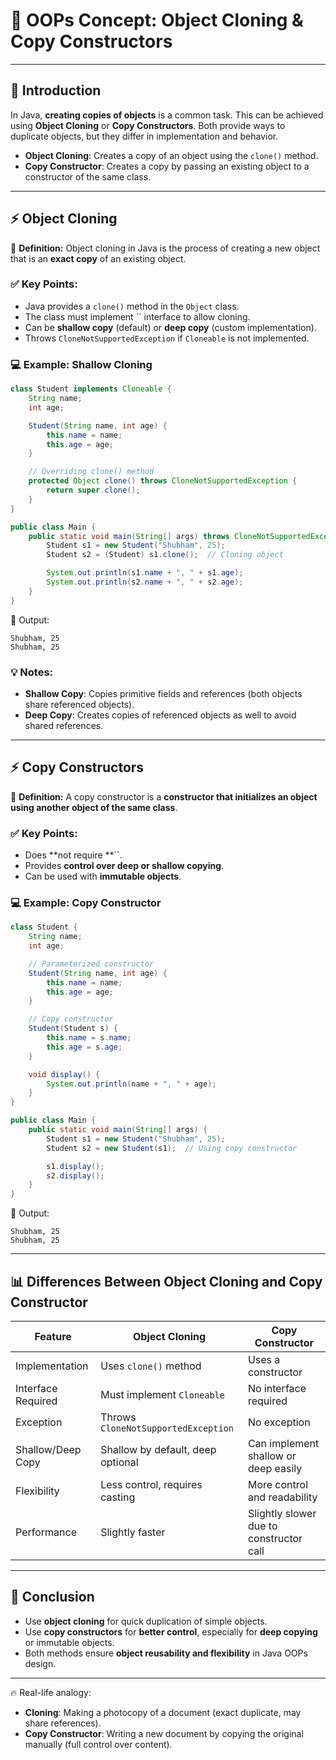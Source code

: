 # 🧩 OOPs Concept: Object Cloning & Copy Constructors

---

## 🔹 Introduction

In Java, **creating copies of objects** is a common task. This can be achieved using **Object Cloning** or **Copy Constructors**. Both provide ways to duplicate objects, but they differ in implementation and behavior.

- **Object Cloning**: Creates a copy of an object using the `clone()` method.
- **Copy Constructor**: Creates a copy by passing an existing object to a constructor of the same class.

---

## ⚡ Object Cloning

📌 **Definition:** Object cloning in Java is the process of creating a new object that is an **exact copy** of an existing object.

### ✅ Key Points:

- Java provides a `clone()` method in the `Object` class.
- The class must implement `` interface to allow cloning.
- Can be **shallow copy** (default) or **deep copy** (custom implementation).
- Throws `CloneNotSupportedException` if `Cloneable` is not implemented.

### 💻 Example: Shallow Cloning

```java
class Student implements Cloneable {
    String name;
    int age;

    Student(String name, int age) {
        this.name = name;
        this.age = age;
    }

    // Overriding clone() method
    protected Object clone() throws CloneNotSupportedException {
        return super.clone();
    }
}

public class Main {
    public static void main(String[] args) throws CloneNotSupportedException {
        Student s1 = new Student("Shubham", 25);
        Student s2 = (Student) s1.clone();  // Cloning object

        System.out.println(s1.name + ", " + s1.age);
        System.out.println(s2.name + ", " + s2.age);
    }
}
```

🔹 Output:

```
Shubham, 25
Shubham, 25
```

### 💡 Notes:

- **Shallow Copy**: Copies primitive fields and references (both objects share referenced objects).
- **Deep Copy**: Creates copies of referenced objects as well to avoid shared references.

---

## ⚡ Copy Constructors

📌 **Definition:** A copy constructor is a **constructor that initializes an object using another object of the same class**.

### ✅ Key Points:

- Does **not require **``.
- Provides **control over deep or shallow copying**.
- Can be used with **immutable objects**.

### 💻 Example: Copy Constructor

```java
class Student {
    String name;
    int age;

    // Parameterized constructor
    Student(String name, int age) {
        this.name = name;
        this.age = age;
    }

    // Copy constructor
    Student(Student s) {
        this.name = s.name;
        this.age = s.age;
    }

    void display() {
        System.out.println(name + ", " + age);
    }
}

public class Main {
    public static void main(String[] args) {
        Student s1 = new Student("Shubham", 25);
        Student s2 = new Student(s1);  // Using copy constructor

        s1.display();
        s2.display();
    }
}
```

🔹 Output:

```
Shubham, 25
Shubham, 25
```

---

## 📊 Differences Between Object Cloning and Copy Constructor

| Feature            | Object Cloning                      | Copy Constructor                        |
| ------------------ | ----------------------------------- | --------------------------------------- |
| Implementation     | Uses `clone()` method               | Uses a constructor                      |
| Interface Required | Must implement `Cloneable`          | No interface required                   |
| Exception          | Throws `CloneNotSupportedException` | No exception                            |
| Shallow/Deep Copy  | Shallow by default, deep optional   | Can implement shallow or deep easily    |
| Flexibility        | Less control, requires casting      | More control and readability            |
| Performance        | Slightly faster                     | Slightly slower due to constructor call |

---

## 🚀 Conclusion

- Use **object cloning** for quick duplication of simple objects.
- Use **copy constructors** for **better control**, especially for **deep copying** or immutable objects.
- Both methods ensure **object reusability and flexibility** in Java OOPs design.

---

🔥 Real-life analogy:

- **Cloning**: Making a photocopy of a document (exact duplicate, may share references).
- **Copy Constructor**: Writing a new document by copying the original manually (full control over content).

